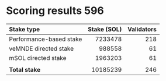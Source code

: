 # Scoring results 596

| Stake type              | Stake (SOL)    | Validators     |
|:------------------------|---------------:|---------------:|
| Performance-based stake | 7233478        | 218            |
| veMNDE directed stake   | 988558         | 61             |
| mSOL directed stake     | 1963203        | 61             |
|                         |                |                |
| **Total stake**         | 10185239       | 246            |